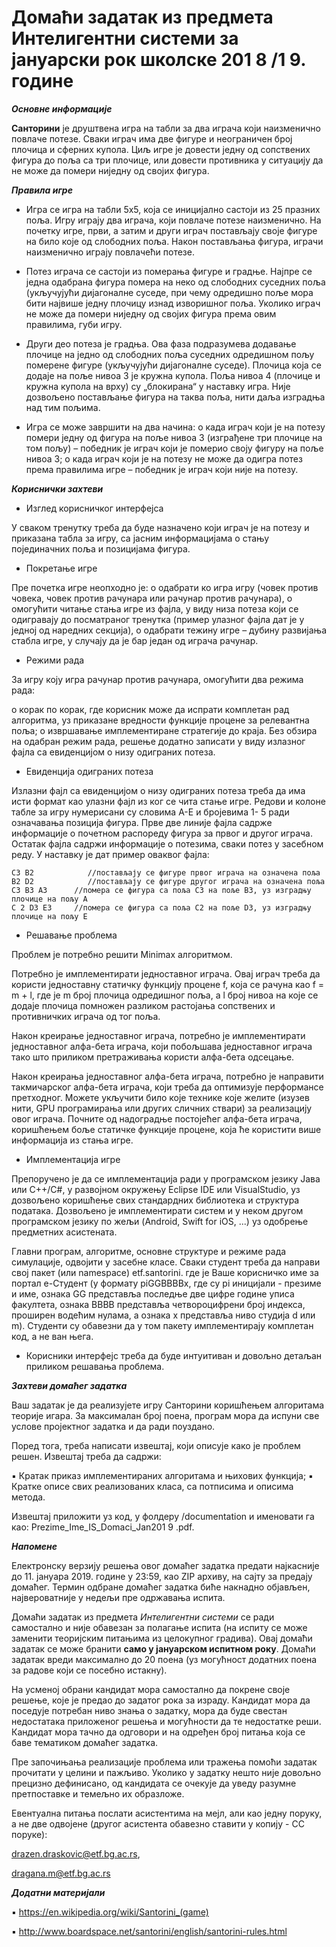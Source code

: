 # Домаћи задатак из предмета Интелигентни системи за јануарски рок школске 201 8 /1 9. године

**_Основне информације_**

**Санторини** је друштвена игра на табли за два играча који наизменично повлаче потезе. Сваки играч има две фигуре и неограничен број плочица и сферних купола. Циљ игре је довести једну од сопствених фигура до поља са три плочице, или довести противника у ситуацију да не може да помери ниједну од својих фигура.

**_Правила игре_**

- Игра се игра на табли 5x5, која се иницијално састоји из 25 празних поља. Игру играју два играча, који повлаче потезе наизменично. На почетку игре, први, а затим и други играч постављају своје фигуре на било које од слободних поља. Након постављања фигура, играчи наизменично играју повлачећи потезе.
- Потез играча се састоји из померања фигуре и градње. Најпре се једна одабрана фигура помера на неко од слободних суседних поља (укључујући дијагоналне суседе, при чему одредишно поље мора бити највише једну плочицу изнад изворишног поља. Уколико играч не може да помери ниједну од својих фигура према овим правилима, губи игру.
- Други део потеза је градња. Ова фаза подразумева додавање плочице на једно од слободних поља суседних одредишном пољу померене фигуре (укључујући дијагоналне суседе). Плочица која се додаје на поље нивоа 3 је кружна купола. Поља нивоа 4 (плочице и кружна купола на врху) су „блокирана“ у наставку игра. Није дозвољено постављање фигура на таква поља, нити даља изградња над тим пољима.


- Игра се може завршити на два начина:
    o када играч који је на потезу помери једну од фигура на поље нивоа 3 (изграђене три плочице на том пољу) – победник је играч који је померио своју фигуру на поље нивоа 3;
    o када играч који је на потезу не може да одигра потез према правилима игре – победник је играч који није на потезу.

**_Кориснички захтеви_**

- Изглед корисничког интерфејса

У сваком тренутку треба да буде назначено који играч је на потезу и приказана табла за игру, са јасним информацијама о стању појединачних поља и позицијама фигура.

- Покретање игре

Пре почетка игре неопходно је:
o одабрати ко игра игру (човек против човека, човек против рачунара или рачунар против рачунара),
o омогућити читање стања игре из фајла, у виду низа потеза који се одигравају до посматраног тренутка (пример улазног фајла дат је у једној од наредних секција),
o одабрати тежину игре – дубину развијања стабла игре, у случају да је бар један од играча рачунар.

- Режими рада

За игру коју игра рачунар против рачунара, омогућити два режима рада:

o корак по корак, где корисник може да испрати комплетан рад алгоритма, уз приказане вредности функције процене за релевантна поља;
o извршавање имплементиране стратегије до краја. Без обзира на одабран режим рада, решење додатно записати у виду излазног фајла са евиденцијом о низу одиграних потеза.


- Евиденција одиграних потеза

Излазни фајл са евиденцијом о низу одиграних потеза треба да има исти формат као улазни фајл из ког се чита стање игре. Редови и колоне табле за игру нумерисани су словима А-E и бројевима 1- 5 ради означавања позиција фигура. Прве две линије фајла садрже информације о почетном распореду фигура за првог и другог играча. Остатак фајла садржи информације о потезима, сваки потез у засебном реду. У наставку је дат пример оваквог фајла:

```
C3 B2            //постављају се фигуре првог играча на означена поља
B2 D2            //постављају се фигуре другог играча на означена поља
C3 B3 A3      //помера се фигура са поља C3 на поље B3, уз изградњу плочице на пољу A
C 2 D3 E3     //помера се фигура са поља C2 на поље D3, уз изградњу плочице на пољу E
```

- Решавање проблема

Проблем је потребно решити Minimax алгоритмом.

Потребно је имплементирати једноставног играча. Овај играч треба да користи једноставну статичку функцију процене f, кoja се рачуна као f = m + l, где је m број плочица одредишног поља, а l број нивоа на које се додаје плочица помножен разликом растојања сопствених и противничких играча од тог поља.

Након креирање једноставног играча, потребно је имплементирати једноставног алфа-бета играча, који побољшава једноставног играча тако што приликом претраживања користи алфа-бета одсецање.

Након креирања једноставног алфа-бета играча, потребно је направити такмичарског алфа-бета играча, који треба да оптимизује перформансе претходног. Можете укључити било које технике које желите (изузев нити, GPU програмирања или других сличних ствари) за реализацију овог играча. Почните од надоградње постојећег алфа-бета играча, коришћењем боље статичке функције процене, која ће користити више информација из стања игре.

- Имплементација игре

Препоручено је да се имплементација ради у програмском језику Јава или C++/C#, у развојном окружењу Eclipse IDE или VisualStudio, уз дозвољено коришћење свих стандардних библиотека и структура података. Дозвољено је имплементирати систем и у неком другом програмском језику по жељи (Android, Swift for iOS, ...) уз одобрење предметних асистената.


Главни програм, алгоритме, основне структуре и режиме рада симулације, одвојити у засебне класе. Сваки студент треба да направи свој пакет (или namespace) etf.santorini.<username> где је <username> Ваше корисничко име за портал е-Студент (у формату piGGBBBBx, где су pi иницијали - презиме и име, ознака GG представља последње две цифре године уписа факултета, ознака BBBB представља четвороцифрени број индекса, проширен водећим нулама, а ознака x представља ниво студија d или m). Студенти су обавезни да у том пакету имплементирају комплетан код, а не ван њега.

- Корисники интерфејс треба да буде интуитиван и довољно детаљан приликом решавања проблема.

**_Захтеви домаћег задатка_**

Ваш задатак је да реализујете игру Санторини коришћењем алгоритама теорије игара. За максималан број поена, програм мора да испуни све услове пројектног задатка и да ради поуздано.

Поред тога, треба написати извештај, који описује како је проблем решен. Извештај треба да садржи:

▪ Кратак приказ имплементираних алгоритама и њихових функција;
▪ Кратке описе свих реализованих класа, са потписима и описима метода.

Извештај приложити уз код, у фолдеру /documentation и именовати га као: Prezime_Ime_IS_Domaci_Jan201 9 .pdf.

**_Напомене_**

Електронску верзију решења овог домаћег задатка предати најкасније до 11. јануара 2019. године у 23:59, као ZIP архиву, на сајту за предају домаћег. Термин одбране домаћег задатка биће накнадно објављен, највероватније у недељи пре одржавања испита.

Домаћи задатак из предмета _Интелигентни системи_ се ради самостално и није обавезан за полагање испита (на испиту се може заменити теоријским питањима из целокупног градива). Овај домаћи задатак се може бранити **само у јануарском испитном року**. Домаћи задатак вреди максимално до 20 поена (уз могућност додатних поена за радове који се посебно истакну).

На усменој обрани кандидат мора самостално да покрене своје решење, које је предао до задатог рока за израду. Кандидат мора да поседује потребан ниво знања о задатку, мора да буде свестан недостатака приложеног решења и могућности да те недостатке реши. Кандидат мора тачно да одговори и на одређен број питања која се баве тематиком домаћег задатка.

Пре започињања реализације проблема или тражења помоћи задатак прочитати у целини и пажљиво. Уколико у задатку нешто није довољно прецизно дефинисано, од кандидата се очекује да уведу разумне претпоставке и темељно их образложе.


Евентуална питања послати асистентима на мејл, али као једну поруку, а не две одвојене (другог асистента обавезно ставити у копију - CC поруке):

drazen.draskovic@etf.bg.ac.rs,

dragana.m@etf.bg.ac.rs

**_Додатни материјали_**

▪ https://en.wikipedia.org/wiki/Santorini_(game)

▪ http://www.boardspace.net/santorini/english/santorini-rules.html


